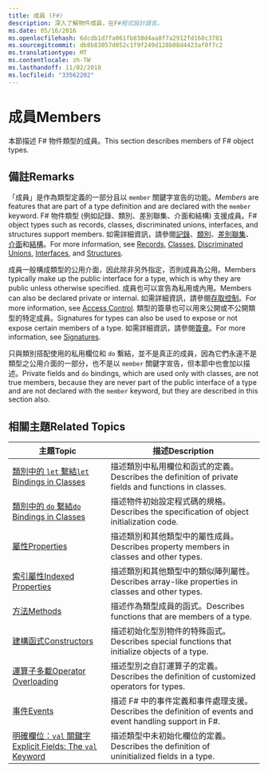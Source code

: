 ```yaml
---
title: 成員 (F#)
description: 深入了解物件成員，在F#程式設計語言。
ms.date: 05/16/2016
ms.openlocfilehash: 6dcdb1d7fa061fb838d4aa8f7a2912fd168c3781
ms.sourcegitcommit: db8b83057d052c1f9f249d128b08d4423af0f7c2
ms.translationtype: MT
ms.contentlocale: zh-TW
ms.lasthandoff: 11/02/2018
ms.locfileid: "33562202"
---
```

# <a name="members"></a><span data-ttu-id="d104c-103">成員</span><span class="sxs-lookup"><span data-stu-id="d104c-103">Members</span></span>

<span data-ttu-id="d104c-104">本節描述 F# 物件類型的成員。</span><span class="sxs-lookup"><span data-stu-id="d104c-104">This section describes members of F# object types.</span></span>


## <a name="remarks"></a><span data-ttu-id="d104c-105">備註</span><span class="sxs-lookup"><span data-stu-id="d104c-105">Remarks</span></span>
<span data-ttu-id="d104c-106">「成員」是作為類型定義的一部分且以 `member` 關鍵字宣告的功能。</span><span class="sxs-lookup"><span data-stu-id="d104c-106">*Members* are features that are part of a type definition and are declared with the `member` keyword.</span></span> <span data-ttu-id="d104c-107">F# 物件類型 (例如記錄、類別、差別聯集、介面和結構) 支援成員。</span><span class="sxs-lookup"><span data-stu-id="d104c-107">F# object types such as records, classes, discriminated unions, interfaces, and structures support members.</span></span> <span data-ttu-id="d104c-108">如需詳細資訊，請參閱[記錄](../records.md)、[類別](../classes.md)、[差別聯集](../discriminated-Unions.md)、[介面](../interfaces.md)和[結構](../structures.md)。</span><span class="sxs-lookup"><span data-stu-id="d104c-108">For more information, see [Records](../records.md), [Classes](../classes.md), [Discriminated Unions](../discriminated-Unions.md), [Interfaces](../interfaces.md), and [Structures](../structures.md).</span></span>

<span data-ttu-id="d104c-109">成員一般構成類型的公用介面，因此除非另外指定，否則成員為公用。</span><span class="sxs-lookup"><span data-stu-id="d104c-109">Members typically make up the public interface for a type, which is why they are public unless otherwise specified.</span></span> <span data-ttu-id="d104c-110">成員也可以宣告為私用或內用。</span><span class="sxs-lookup"><span data-stu-id="d104c-110">Members can also be declared private or internal.</span></span> <span data-ttu-id="d104c-111">如需詳細資訊，請參閱[存取控制](../access-Control.md)。</span><span class="sxs-lookup"><span data-stu-id="d104c-111">For more information, see [Access Control](../access-Control.md).</span></span> <span data-ttu-id="d104c-112">類型的簽章也可以用來公開或不公開類型的特定成員。</span><span class="sxs-lookup"><span data-stu-id="d104c-112">Signatures for types can also be used to expose or not expose certain members of a type.</span></span> <span data-ttu-id="d104c-113">如需詳細資訊，請參閱[簽章](../signatures.md)。</span><span class="sxs-lookup"><span data-stu-id="d104c-113">For more information, see [Signatures](../signatures.md).</span></span>

<span data-ttu-id="d104c-114">只與類別搭配使用的私用欄位和 `do` 繫結，並不是真正的成員，因為它們永遠不是類型之公用介面的一部分，也不是以 `member` 關鍵字宣告，但本節中也會加以描述。</span><span class="sxs-lookup"><span data-stu-id="d104c-114">Private fields and `do` bindings, which are used only with classes, are not true members, because they are never part of the public interface of a type and are not declared with the `member` keyword, but they are described in this section also.</span></span>


## <a name="related-topics"></a><span data-ttu-id="d104c-115">相關主題</span><span class="sxs-lookup"><span data-stu-id="d104c-115">Related Topics</span></span>


|<span data-ttu-id="d104c-116">主題</span><span class="sxs-lookup"><span data-stu-id="d104c-116">Topic</span></span>|<span data-ttu-id="d104c-117">描述</span><span class="sxs-lookup"><span data-stu-id="d104c-117">Description</span></span>|
|-----|-----------|
|[<span data-ttu-id="d104c-118">類別中的 `let` 繫結</span><span class="sxs-lookup"><span data-stu-id="d104c-118">`let` Bindings in Classes</span></span>](let-bindings-in-classes.md)|<span data-ttu-id="d104c-119">描述類別中私用欄位和函式的定義。</span><span class="sxs-lookup"><span data-stu-id="d104c-119">Describes the definition of private fields and functions in classes.</span></span>|
|[<span data-ttu-id="d104c-120">類別中的 `do` 繫結</span><span class="sxs-lookup"><span data-stu-id="d104c-120">`do` Bindings in Classes</span></span>](do-bindings-in-classes.md)|<span data-ttu-id="d104c-121">描述物件初始設定程式碼的規格。</span><span class="sxs-lookup"><span data-stu-id="d104c-121">Describes the specification of object initialization code.</span></span>|
|[<span data-ttu-id="d104c-122">屬性</span><span class="sxs-lookup"><span data-stu-id="d104c-122">Properties</span></span>](properties.md)|<span data-ttu-id="d104c-123">描述類別和其他類型中的屬性成員。</span><span class="sxs-lookup"><span data-stu-id="d104c-123">Describes property members in classes and other types.</span></span>|
|[<span data-ttu-id="d104c-124">索引屬性</span><span class="sxs-lookup"><span data-stu-id="d104c-124">Indexed Properties</span></span>](indexed-properties.md)|<span data-ttu-id="d104c-125">描述類別和其他類型中的類似陣列屬性。</span><span class="sxs-lookup"><span data-stu-id="d104c-125">Describes array-like properties in classes and other types.</span></span>|
|[<span data-ttu-id="d104c-126">方法</span><span class="sxs-lookup"><span data-stu-id="d104c-126">Methods</span></span>](methods.md)|<span data-ttu-id="d104c-127">描述作為類型成員的函式。</span><span class="sxs-lookup"><span data-stu-id="d104c-127">Describes functions that are members of a type.</span></span>|
|[<span data-ttu-id="d104c-128">建構函式</span><span class="sxs-lookup"><span data-stu-id="d104c-128">Constructors</span></span>](constructors.md)|<span data-ttu-id="d104c-129">描述初始化型別物件的特殊函式。</span><span class="sxs-lookup"><span data-stu-id="d104c-129">Describes special functions that initialize objects of a type.</span></span>|
|[<span data-ttu-id="d104c-130">運算子多載</span><span class="sxs-lookup"><span data-stu-id="d104c-130">Operator Overloading</span></span>](../operator-overloading.md)|<span data-ttu-id="d104c-131">描述型別之自訂運算子的定義。</span><span class="sxs-lookup"><span data-stu-id="d104c-131">Describes the definition of customized operators for types.</span></span>|
|[<span data-ttu-id="d104c-132">事件</span><span class="sxs-lookup"><span data-stu-id="d104c-132">Events</span></span>](events.md)|<span data-ttu-id="d104c-133">描述 F# 中的事件定義和事件處理支援。</span><span class="sxs-lookup"><span data-stu-id="d104c-133">Describes the definition of events and event handling support in F#.</span></span>|
|[<span data-ttu-id="d104c-134">明確欄位：`val` 關鍵字</span><span class="sxs-lookup"><span data-stu-id="d104c-134">Explicit Fields: The `val` Keyword</span></span>](explicit-fields-the-val-keyword.md)|<span data-ttu-id="d104c-135">描述類型中未初始化欄位的定義。</span><span class="sxs-lookup"><span data-stu-id="d104c-135">Describes the definition of uninitialized fields in a type.</span></span>|
